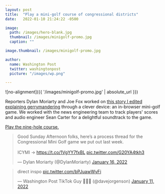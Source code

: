 ```yaml
---
layout: post
title:  "Play a mini-golf course of congressional districts"
date:   2022-01-10 21:24:22 -0500

image:
  path: /images/hero-blank.jpg
  thumbnail: /images/minigolf-promo.jpg
  caption: ""

image.thumbnail: /images/minigolf-promo.jpg

author:
  name: Washington Post
  twitter: washingtonpost
  picture: "/images/wp.png"

---
```


![no-alignment]({{ '/images/minigolf-promo.jpg' | absolute_url }})

Reporters Dylan Moriarty and Joe Fox worked on [this story I edited explaining gerrymandering][project-link] through a clever device: an in-browser mini-golf game. We worked with the news engineering team to track players' scores and audio engineer Sean Carter for a delightful soundtrack to the game. 

[Play the nine-hole course.][project-link]

<blockquote class="twitter-tweet"><p lang="en" dir="ltr">Good Sunday Afternoon folks, here’s a process thread for the Congressional Mini Golf game we put out last week. <br> <br>ICYMI → <a href="https://t.co/1VgYY7fxBL">https://t.co/1VgYY7fxBL</a> <a href="https://t.co/G20YA4tkh3">pic.twitter.com/G20YA4tkh3</a></p>&mdash; Dylan Moriarty (@DylanMoriarty) <a href="https://twitter.com/DylanMoriarty/status/1482763932565655552?ref_src=twsrc%5Etfw">January 16, 2022</a></blockquote> <script async src="https://platform.twitter.com/widgets.js" charset="utf-8"></script>


<blockquote class="twitter-tweet"><p lang="en" dir="ltr">direct inspo <a href="https://t.co/bPJuawWyFi">pic.twitter.com/bPJuawWyFi</a></p>&mdash; Washington Post TikTok Guy 🤹🏼‍♂️ (@davejorgenson) <a href="https://twitter.com/davejorgenson/status/1480970682544848896?ref_src=twsrc%5Etfw">January 11, 2022</a></blockquote> <script async src="https://platform.twitter.com/widgets.js" charset="utf-8"></script>

[project-link]: https://wapo.st/minigolf
